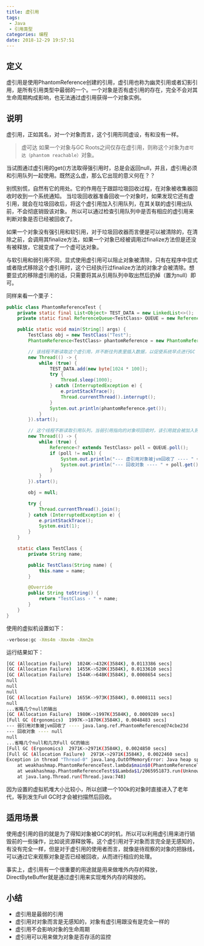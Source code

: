 ```yaml
---
title: 虚引用
tags: 
 - Java
 - 引用类型
categories: 编程
date: 2018-12-29 19:57:51
---
```


## 定义

虚引用是使用PhantomReference创建的引用，虚引用也称为幽灵引用或者幻影引用，是所有引用类型中最弱的一个。一个对象是否有虚引用的存在，完全不会对其生命周期构成影响，也无法通过虚引用获得一个对象实例。

## 说明

虚引用，正如其名，对一个对象而言，这个引用形同虚设，有和没有一样。

> 虚可达
> 如果一个对象与GC Roots之间仅存在虚引用，则称这个对象为`虚可达（phantom reachable）`对象。

当试图通过虚引用的get()方法取得强引用时，总是会返回null，并且，虚引用必须和引用队列一起使用。既然这么虚，那么它出现的意义何在？？

别慌别慌，自然有它的用处。它的作用在于跟踪垃圾回收过程，在对象被收集器回收时收到一个系统通知。 当垃圾回收器准备回收一个对象时，如果发现它还有虚引用，就会在垃圾回收后，将这个虚引用加入引用队列，在其关联的虚引用出队前，不会彻底销毁该对象。 所以可以通过检查引用队列中是否有相应的虚引用来判断对象是否已经被回收了。

如果一个对象没有强引用和软引用，对于垃圾回收器而言便是可以被清除的，在清除之前，会调用其finalize方法，如果一个对象已经被调用过finalize方法但是还没有被释放，它就变成了一个虚可达对象。

与软引用和弱引用不同，显式使用虚引用可以阻止对象被清除，只有在程序中显式或者隐式移除这个虚引用时，这个已经执行过finalize方法的对象才会被清除。想要显式的移除虚引用的话，只需要将其从引用队列中取出然后扔掉（置为null）即可。

同样来看一个栗子：

```java
public class PhantomReferenceTest {
    private static final List<Object> TEST_DATA = new LinkedList<>();
    private static final ReferenceQueue<TestClass> QUEUE = new ReferenceQueue<>();

    public static void main(String[] args) {
        TestClass obj = new TestClass("Test");
        PhantomReference<TestClass> phantomReference = new PhantomReference<>(obj, QUEUE);

        // 该线程不断读取这个虚引用，并不断往列表里插入数据，以促使系统早点进行GC
        new Thread(() -> {
            while (true) {
                TEST_DATA.add(new byte[1024 * 100]);
                try {
                    Thread.sleep(1000);
                } catch (InterruptedException e) {
                    e.printStackTrace();
                    Thread.currentThread().interrupt();
                }
                System.out.println(phantomReference.get());
            }
        }).start();

        // 这个线程不断读取引用队列，当弱引用指向的对象呗回收时，该引用就会被加入到引用队列中
        new Thread(() -> {
            while (true) {
                Reference<? extends TestClass> poll = QUEUE.poll();
                if (poll != null) {
                    System.out.println("--- 虚引用对象被jvm回收了 ---- " + poll);
                    System.out.println("--- 回收对象 ---- " + poll.get());
                }
            }
        }).start();

        obj = null;

        try {
            Thread.currentThread().join();
        } catch (InterruptedException e) {
            e.printStackTrace();
            System.exit(1);
        }
    }

    static class TestClass {
        private String name;

        public TestClass(String name) {
            this.name = name;
        }

        @Override
        public String toString() {
            return "TestClass - " + name;
        }
    }
}
```

使用的虚拟机设置如下：

```bash
-verbose:gc -Xms4m -Xmx4m -Xmn2m
```

运行结果如下：

```bash
[GC (Allocation Failure)  1024K->432K(3584K), 0.0113386 secs]
[GC (Allocation Failure)  1455K->520K(3584K), 0.0133610 secs]
[GC (Allocation Failure)  1544K->648K(3584K), 0.0008654 secs]
null
null
null
[GC (Allocation Failure)  1655K->973K(3584K), 0.0008111 secs]
null
...省略几个null的输出
[GC (Allocation Failure)  1980K->1997K(3584K), 0.0009289 secs]
[Full GC (Ergonomics)  1997K->1870K(3584K), 0.0048483 secs]
--- 弱引用对象被jvm回收了 ---- java.lang.ref.PhantomReference@74cbe23d
--- 回收对象 ---- null
null
...省略几个null和几次Full GC的输出
[Full GC (Ergonomics)  2971K->2971K(3584K), 0.0024850 secs]
[Full GC (Allocation Failure)  2971K->2971K(3584K), 0.0022460 secs]
Exception in thread "Thread-0" java.lang.OutOfMemoryError: Java heap space
	at weakhashmap.PhantomReferenceTest.lambda$main$0(PhantomReferenceTest.java:20)
	at weakhashmap.PhantomReferenceTest$$Lambda$1/2065951873.run(Unknown Source)
	at java.lang.Thread.run(Thread.java:748)
```

因为设置的虚拟机堆大小比较小，所以创建一个100k的对象时直接进入了老年代，等到发生Full GC时才会被扫描然后回收。

## 适用场景

使用虚引用的目的就是为了得知对象被GC的时机，所以可以利用虚引用来进行销毁前的一些操作，比如说资源释放等。这个虚引用对于对象而言完全是无感知的，有没有完全一样，但是对于虚引用的使用者而言，就像是待观察的对象的把脉线，可以通过它来观察对象是否已经被回收，从而进行相应的处理。

事实上，虚引用有一个很重要的用途就是用来做堆外内存的释放，DirectByteBuffer就是通过虚引用来实现堆外内存的释放的。 

## 小结

+ 虚引用是最弱的引用
+ 虚引用对对象而言是无感知的，对象有虚引用跟没有是完全一样的
+ 虚引用不会影响对象的生命周期
+ 虚引用可以用来做为对象是否存活的监控